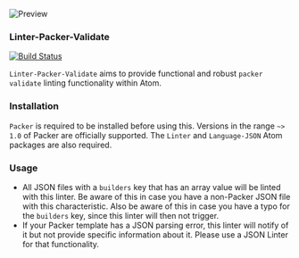 ![Preview](https://raw.githubusercontent.com/mschuchard/linter-packer-validate/master/linter_packer_validate.png)

### Linter-Packer-Validate
[![Build Status](https://travis-ci.org/mschuchard/linter-packer-validate.svg?branch=master)](https://travis-ci.org/mschuchard/linter-packer-validate)

`Linter-Packer-Validate` aims to provide functional and robust `packer validate` linting functionality within Atom.

### Installation
`Packer` is required to be installed before using this. Versions in the range `~> 1.0` of Packer are officially supported. The `Linter` and `Language-JSON` Atom packages are also required.

### Usage
- All JSON files with a `builders` key that has an array value will be linted with this linter. Be aware of this in case you have a non-Packer JSON file with this characteristic. Also be aware of this in case you have a typo for the `builders` key, since this linter will then not trigger.
- If your Packer template has a JSON parsing error, this linter will notify of it but not provide specific information about it. Please use a JSON Linter for that functionality.
